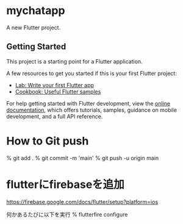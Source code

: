 # mychatapp

A new Flutter project.

## Getting Started

This project is a starting point for a Flutter application.

A few resources to get you started if this is your first Flutter project:

- [Lab: Write your first Flutter app](https://docs.flutter.dev/get-started/codelab)
- [Cookbook: Useful Flutter samples](https://docs.flutter.dev/cookbook)

For help getting started with Flutter development, view the
[online documentation](https://docs.flutter.dev/), which offers tutorials,
samples, guidance on mobile development, and a full API reference.


# How to Git push

% git add .
% git commit -m 'main'
% git push -u origin main 


# flutterにfirebaseを追加

https://firebase.google.com/docs/flutter/setup?platform=ios

何かあるたびに以下を実行
% flutterfire configure